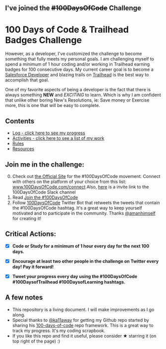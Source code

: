 ## I've joined the ~~#100DaysOfCode~~ Challenge
# 100 Days of **Code & Trailhead Badges** Challenge

However, as a developer, I've customized the challenge to become something that fully meets my personal goals.  I am challenging myself to spend a minimum of 1 hour coding and/or working in Trailhead earning badges for 100 consecutive days. My current career goal is to become a [Salesforce Developer](https://trailhead.salesforce.com/en/career-path/developer) and blazing trails on [Trailhead](https://trailhead.salesforce.com/en/home) is the best way to accomplish that goal.  

One of my favorite aspects of being a developer is the fact that there is always something **NEW** and *EXCITING* to learn.  Which is why I am confident that unlike other boring New's Resolutions, ie: Save money or Exercise more, this is one that will be easy to complete.

## Contents

* [Log - click here to see my progress](log.md)
* [Activities - click here to see a list of my work](toc.md)
* [Rules](rules.md)
* [Resources](resources.md)

## Join me in the challenge:

0.  Check out [the Official Site](http://100daysofcode.com/) for the #100DaysOfCode movement. Connect with others on the platform of your choice from this list: www.100DaysOfCode.com/connect
    Also, [here](https://join.slack.com/t/100xcode/shared_invite/enQtMzA2NzUyODY4MTgyLWM2NzMzYzBmZTcwOTk0MzM2YTI5OWQzM2M3ZTVjZTUyMTE0NDk3ZjdiZmExNGU5Mjg3ODgzZTQxODI3YTNjZjA) is a invite link to the 100DaysOfCode Slack channel
1.  Read [Join the #100DaysOfCode](https://medium.freecodecamp.com/join-the-100daysofcode-556ddb4579e4)
1.  Follow [100DaysOfCode](https://twitter.com/_100DaysOfCode) Twitter Bot that retweets the tweets that contain the #100DaysOfCode hashtag. It's a great way to keep yourself motivated and to participate in the community. Thanks [@amanhimself](https://twitter.com/amanhimself) for creating it!

## Critical Actions: 

 - [x] **Code or Study for a minimum of 1 hour every day for the next 100 days.**
 - [x] **Encourage at least two other people in the challenge on Twitter every day! Pay it forward!**
 - [x] **Tweet your progress every day using the #100DaysOfCode #100DaysofTrailhead #100DaysofLearning hashtags.**



## A few notes

* This repository is a living document.  I will make improvements as I go along. 
* Special thanks to [@ka11away](https://twitter.com/ka11away) for getting my Github repo started by sharing his [100-days-of-code](https://github.com/kallaway/100-days-of-code) repo framework.  This is a great way to track my progress.  It's my coding scrapbook. 
* If you like this repo and find it useful, please consider &#9733; starring it (on top right of the page) :)
